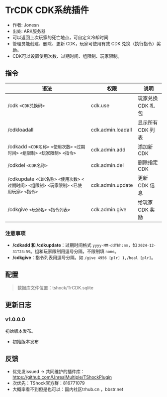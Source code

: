 # TrCDK CDK系统插件
- 作者: Jonesn
- 出处: ARK服务器
- 可以返回上次玩家的死亡地点，可自定义冷却时间
- 管理员能创建、删除、更新 CDK，玩家可使用有效 CDK 兑换（执行指令）奖励。
- CDK可以设置使用次数、过期时间、组限制、玩家限制。

## 指令
| 语法 | 权限 | 说明 |
| --- | --- | --- |
| /cdk `<CDK兑换码>` | cdk.use | 玩家兑换 CDK 礼包 |
| /cdkloadall | cdk.admin.loadall | 显示所有 CDK 列表 |
| /cdkadd `<CDK名称>` `<使用次数>` `<过期时间>` `<组限制>` `<玩家限制>` `<指令>` | cdk.admin.add | 添加新 CDK |
| /cdkdel `<CDK名称>` | cdk.admin.del | 删除指定 CDK |
| /cdkupdate `<CDK名称>` `<使用次数>` `<过期时间>` `<组限制>` `<玩家限制>` `<已使用玩家>` `<指令>` | cdk.admin.update | 更新 CDK 信息 |
| /cdkgive `<玩家名>` `<指令列表>` | cdk.admin.give | 给玩家 CDK 奖励 |

### 注意事项
- **/cdkadd 和 /cdkupdate**：过期时间格式 `yyyy-MM-ddThh:mm`，如 `2024-12-31T23:59`。组和玩家限制用逗号分隔，不限制填 `none`。
- **/cdkgive**：指令列表用逗号分隔，如 `/give 4956 [plr] 1,/heal [plr]`。

## 配置
> 数据库文件位置：tshock/TrCDK.sqlite


## 更新日志

### v1.0.0.0
初始版本发布。
- 初始版本发布

## 反馈
- 优先发issued -> 共同维护的插件库：https://github.com/UnrealMultiple/TShockPlugin
- 次优先：TShock官方群：816771079
- 大概率看不到但是也可以：国内社区trhub.cn ，bbstr.net